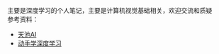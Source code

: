 主要是深度学习的个人笔记，主要是计算机视觉基础相关，欢迎交流和质疑  
参考资料：
* [天池AI](https://tianchi.aliyun.com/course/courseConsole?spm=5176.12282070.0.0.5e8d2042j9nhIv&courseId=198&chapterIndex=4&sectionIndex=10)
* [动手学深度学习](https://courses.d2l.ai/zh-v2/)
